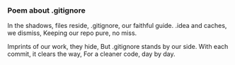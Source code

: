 ### Poem about .gitignore

In the shadows, files reside,
.gitignore, our faithful guide.
.idea and caches, we dismiss,
Keeping our repo pure, no miss.

Imprints of our work, they hide,
But .gitignore stands by our side.
With each commit, it clears the way,
For a cleaner code, day by day.
